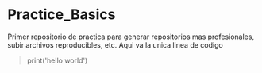 # Practice_Basics
Primer repositorio de practica para generar repositorios mas profesionales, subir archivos reproducibles, etc.
Aqui va la unica linea de codigo
>print('hello world')
